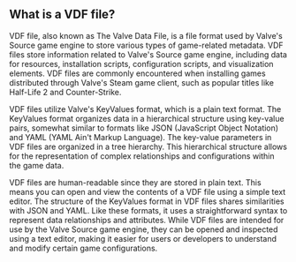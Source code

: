 ## What is a VDF file?

VDF file, also known as The Valve Data File, is a file format used by Valve's Source game engine to store various types of game-related metadata. VDF files store information related to Valve's Source game engine, including data for resources, installation scripts, configuration scripts, and visualization elements. VDF files are commonly encountered when installing games distributed through Valve's Steam game client, such as popular titles like Half-Life 2 and Counter-Strike. 

VDF files utilize Valve's KeyValues format, which is a plain text format. The KeyValues format organizes data in a hierarchical structure using key-value pairs, somewhat similar to formats like JSON (JavaScript Object Notation) and YAML (YAML Ain't Markup Language). The key-value parameters in VDF files are organized in a tree hierarchy. This hierarchical structure allows for the representation of complex relationships and configurations within the game data. 

VDF files are human-readable since they are stored in plain text. This means you can open and view the contents of a VDF file using a simple text editor. The structure of the KeyValues format in VDF files shares similarities with JSON and YAML. Like these formats, it uses a straightforward syntax to represent data relationships and attributes. While VDF files are intended for use by the Valve Source game engine, they can be opened and inspected using a text editor, making it easier for users or developers to understand and modify certain game configurations.








